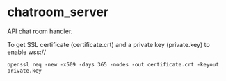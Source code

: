 # chatroom_server
API chat room handler.

To get SSL certificate (certificate.crt) and a private key (private.key) to enable wss://

```commandline
openssl req -new -x509 -days 365 -nodes -out certificate.crt -keyout private.key
```
